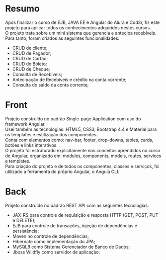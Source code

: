 # Resumo
Após finalizar o curso de EJB, JAVA EE e Angular do Alura e Cod3r, fiz este projeto para aplicar todos os conhecimentos adquiridos nestes cursos. 
<br> O projeto trata sobre um mini sistema que gerencia e antecipa recebíveis. Para tanto, foram criados as seguintes funcionalidades: 
- CRUD de cliente;
- CRUD de Pagador;
- CRUD de Cartão;
- CRUD de Boleto;
- CRUD de Cheque;
- Consulta de Recebíveis;
- Antecipação de Recebíveis e crédito na conta corrente;
- Consulta do saldo da conta corrente;

# Front
Projeto construído no padrão Single-page Application com uso do framework Angular.
<br> Usei também as tecnologias: HTML5, CSS3, Bootstrap 4.4 e Material para os templates e estilização dos componentes.
<br> Conta com elementos como: nav-bar, footer, drop-downs, tables, cards, botões e links interativos. 
<br> O projeto foi estruturado explicitamente nos conceitos aprendidos no curso de Angular, organizado em: modules, components, models, routes, services e templates.
<br> Para criação do projeto e de todos os componentes, classes e serviços, foi utilizado a ferramenta do próprio Angular, o Angula CLI.

# Back
Projeto construído no padrão REST API com as seguintes tecnologias:
- JAX-RS para controle de requisição e resposta HTTP (GET, POST, PUT e DELETE);
- EJB para controle de transações, injeção de dependências e persistência;
- Maven no controle de dependências;
- Hibernate como implementação do JPA;
- MySQL8 como Sistema Gerenciador de Banco de Dados;
- Jboss Wildfly como servidor de aplicação;

